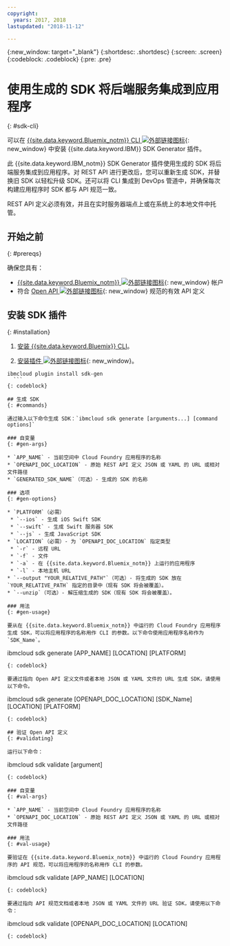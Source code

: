 ```yaml
---
copyright:
  years: 2017, 2018
lastupdated: "2018-11-12"

---
```


{:new_window: target="_blank"}
{:shortdesc: .shortdesc}
{:screen: .screen}
{:codeblock: .codeblock}
{:pre: .pre}

# 使用生成的 SDK 将后端服务集成到应用程序
{: #sdk-cli}

可以在 [{{site.data.keyword.Bluemix_notm}} CLI ![外部链接图标](../../icons/launch-glyph.svg "外部链接图标")](/docs/cli/reference/bluemix_cli/index.html){: new_window} 中安装 {{site.data.keyword.IBM}} SDK Generator 插件。

此 {{site.data.keyword.IBM_notm}} SDK Generator 插件使用生成的 SDK 将后端服务集成到应用程序。对 REST API 进行更改后，您可以重新生成 SDK，并替换旧 SDK 以轻松升级 SDK。还可以将 CLI 集成到 DevOps 管道中，并确保每次构建应用程序时 SDK 都与 API 规范一致。

REST API 定义必须有效，并且在实时服务器端点上或在系统上的本地文件中托管。

## 开始之前
{: #prereqs}

确保您具有：

* [{{site.data.keyword.Bluemix_notm}} ![外部链接图标](../../icons/launch-glyph.svg "外部链接图标")](http://bluemix.net){: new_window} 帐户
* 符合 [Open API ![外部链接图标](../../icons/launch-glyph.svg "外部链接图标")](https://www.openapis.org/){: new_window} 规范的有效 API 定义

## 安装 SDK 插件
{: #installation}

1. [安装 {{site.data.keyword.Bluemix}} CLI](/docs/cli/reference/bluemix_cli/get_started.html)。

2. [安装插件 ![外部链接图标](../../icons/launch-glyph.svg "外部链接图标")](/docs/cli/reference/bluemix_cli/index.html#install_plug-in){: new_window}。

  ```
ibmcloud plugin install sdk-gen
	```
  {: codeblock}

## 生成 SDK
{: #commands}

通过输入以下命令生成 SDK：`ibmcloud sdk generate [arguments...] [command options]`

### 自变量
{: #gen-args}

* `APP_NAME` - 当前空间中 Cloud Foundry 应用程序的名称
* `OPENAPI_DOC_LOCATION` - 原始 REST API 定义 JSON 或 YAML 的 URL 或相对文件路径
* `GENERATED_SDK_NAME`（可选）- 生成的 SDK 的名称

### 选项
{: #gen-options}

* `PLATFORM`（必需）
   * `--ios` - 生成 iOS Swift SDK
   * `--swift` - 生成 Swift 服务器 SDK
   * `--js` - 生成 JavaScript SDK
* `LOCATION`（必需）- 为 `OPENAPI_DOC_LOCATION` 指定类型
   * `-r` - 远程 URL
   * `-f` - 文件
   * `-a` - 在 {{site.data.keyword.Bluemix_notm}} 上运行的应用程序
   * `-l` - 本地主机 URL
* `--output "YOUR_RELATIVE_PATH"`（可选）- 将生成的 SDK 放在 `YOUR_RELATIVE_PATH` 指定的目录中（现有 SDK 将会被覆盖）。
* `--unzip`（可选）- 解压缩生成的 SDK（现有 SDK 将会被覆盖）。

### 用法
{: #gen-usage}

要从在 {{site.data.keyword.Bluemix_notm}} 中运行的 Cloud Foundry 应用程序生成 SDK，可以将应用程序的名称用作 CLI 的参数。以下命令使用应用程序名称作为 `SDK_Name`。

```
ibmcloud sdk generate [APP_NAME] [LOCATION] [PLATFORM]
```
{: codeblock}

要通过指向 Open API 定义文件或者本地 JSON 或 YAML 文件的 URL 生成 SDK，请使用以下命令。

```
ibmcloud sdk generate [OPENAPI_DOC_LOCATION] [SDK_Name] [LOCATION] [PLATFORM]
```
{: codeblock}

## 验证 Open API 定义
{: #validating}

运行以下命令：
```
ibmcloud sdk validate [argument]
```
{: codeblock}

### 自变量
{: #val-args}

* `APP_NAME` - 当前空间中 Cloud Foundry 应用程序的名称
* `OPENAPI_DOC_LOCATION` - 原始 REST API 定义 JSON 或 YAML 的 URL 或相对文件路径

### 用法
{: #val-usage}

要验证在 {{site.data.keyword.Bluemix_notm}} 中运行的 Cloud Foundry 应用程序的 API 规范，可以将应用程序的名称用作 CLI 的参数。
```
ibmcloud sdk validate [APP_NAME] [LOCATION]
```
{: codeblock}

要通过指向 API 规范文档或者本地 JSON 或 YAML 文件的 URL 验证 SDK，请使用以下命令：
```
ibmcloud sdk validate [OPENAPI_DOC_LOCATION] [LOCATION]
```
{: codeblock}
